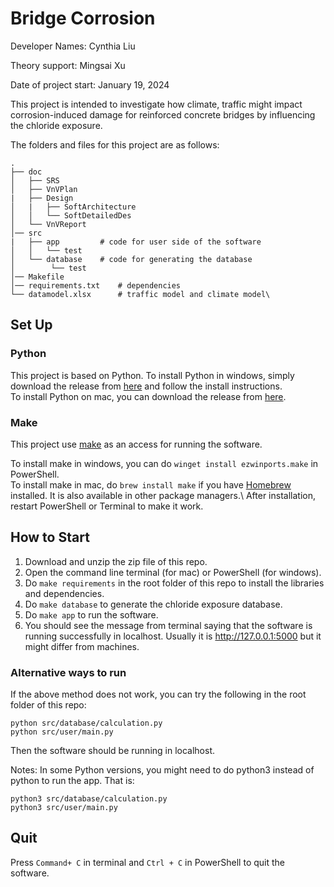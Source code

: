# Bridge Corrosion

Developer Names: Cynthia Liu

Theory support: Mingsai Xu

Date of project start: January 19, 2024

This project is intended to investigate how climate, traffic might impact corrosion-induced damage for reinforced concrete bridges by influencing the chloride exposure.


The folders and files for this project are as follows:
```
.
├── doc                   
│   ├── SRS                
│   ├── VnVPlan         
|   ├── Design
│   |   ├── SoftArchitecture
│   │   └── SoftDetailedDes 
│   └── VnVReport                
│── src          
|   ├── app         # code for user side of the software
│   │   └── test 
│   └── database    # code for generating the database
│        └── test
│── Makefile            
│── requirements.txt    # dependencies
└── datamodel.xlsx      # traffic model and climate model\
```
## Set Up

### Python
This project is based on Python. To install Python in windows, simply download the release from [here](https://www.python.org/downloads/windows/) and follow the install instructions.\
To install Python on mac, you can download the release from [here](https://www.python.org/downloads/macos/).



### Make
This project use [make](https://www.gnu.org/software/make/manual/make.html#Overview) as an access for running the software. 

To install make in windows, you can do 
`winget install ezwinports.make` in PowerShell. \
To install make in mac, do `brew install make` if you have [Homebrew](https://brew.sh/) installed. It is also available in other package managers.\ 
After installation, restart PowerShell or Terminal to make it work.

## How to Start

1. Download and unzip the zip file of this repo.
2. Open the command line terminal (for mac) or PowerShell (for windows).
3. Do `make requirements` in the root folder of this repo to install the libraries and dependencies.
4. Do  `make database` to generate the chloride exposure database.
5. Do  `make app` to run the software. 
6. You should see the message from terminal saying that the software is running successfully in localhost. Usually it is http://127.0.0.1:5000 but it might differ from machines.

### Alternative ways to run
If the above method does not work, you can try the following in the root folder of this repo:
```
python src/database/calculation.py
python src/user/main.py
```
Then the software should be running in localhost.


Notes: In some Python versions, you might need to do python3 instead of python to run the app. That is:
```
python3 src/database/calculation.py
python3 src/user/main.py
```

## Quit
Press `Command+ C` in terminal and `Ctrl + C` in PowerShell to quit the software.

